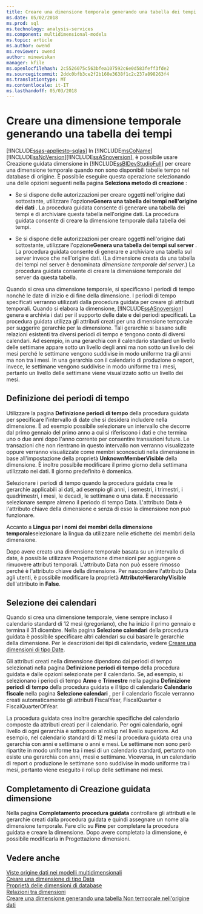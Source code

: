 ```yaml
---
title: Creare una dimensione temporale generando una tabella dei tempi | Documenti Microsoft
ms.date: 05/02/2018
ms.prod: sql
ms.technology: analysis-services
ms.component: multidimensional-models
ms.topic: article
ms.author: owend
ms.reviewer: owend
author: minewiskan
manager: kfile
ms.openlocfilehash: 2c5526075c563bfea107592c6e0d583feff3fde2
ms.sourcegitcommit: 2ddc0bfb3ce2f2b160e3638f1c2c237a898263f4
ms.translationtype: MT
ms.contentlocale: it-IT
ms.lasthandoff: 05/03/2018
---
```

# <a name="create-a-time-dimension-by-generating-a-time-table"></a>Creare una dimensione temporale generando una tabella dei tempi
[!INCLUDE[ssas-appliesto-sqlas](../../includes/ssas-appliesto-sqlas.md)]
  In [!INCLUDE[msCoName](../../includes/msconame-md.md)][!INCLUDE[ssNoVersion](../../includes/ssnoversion-md.md)][!INCLUDE[ssASnoversion](../../includes/ssasnoversion-md.md)], è possibile usare Creazione guidata dimensione in [!INCLUDE[ssBIDevStudioFull](../../includes/ssbidevstudiofull-md.md)] per creare una dimensione temporale quando non sono disponibili tabelle tempo nel database di origine. È possibile eseguire questa operazione selezionando una delle opzioni seguenti nella pagina **Seleziona metodo di creazione** :  
  
-   Se si dispone delle autorizzazioni per creare oggetti nell'origine dati sottostante, utilizzare l'opzione**Genera una tabella dei tempi nell'origine dei dati** . La procedura guidata consente di generare una tabella dei tempi e di archiviare questa tabella nell'origine dati. La procedura guidata consente di creare la dimensione temporale dalla tabella dei tempi.  
  
-   Se si dispone delle autorizzazioni per creare oggetti nell'origine dati sottostante, utilizzare l'opzione**Genera una tabella dei tempi sul server** . La procedura guidata consente di generare e archiviare una tabella sul server invece che nell'origine dati. (La dimensione creata da una tabella dei tempi nel server è denominata *dimensione temporale del server*.) La procedura guidata consente di creare la dimensione temporale del server da questa tabella.  
  
 Quando si crea una dimensione temporale, si specificano i periodi di tempo nonché le date di inizio e di fine della dimensione. I periodi di tempo specificati verranno utilizzati dalla procedura guidata per creare gli attributi temporali. Quando si elabora la dimensione, [!INCLUDE[ssASnoversion](../../includes/ssasnoversion-md.md)] genera e archivia i dati per il supporto delle date e dei periodi specificati. La procedura guidata utilizza gli attributi creati per una dimensione temporale per suggerire gerarchie per la dimensione. Tali gerarchie si basano sulle relazioni esistenti tra diversi periodi di tempo e tengono conto di diversi calendari. Ad esempio, in una gerarchia con il calendario standard un livello delle settimane appare sotto un livello degli anni ma non sotto un livello dei mesi perché le settimane vengono suddivise in modo uniforme tra gli anni ma non tra i mesi. In una gerarchia con il calendario di produzione o report, invece, le settimane vengono suddivise in modo uniforme tra i mesi, pertanto un livello delle settimane viene visualizzato sotto un livello dei mesi.  
  
## <a name="define-time-periods"></a>Definizione dei periodi di tempo  
 Utilizzare la pagina **Definizione periodi di tempo** della procedura guidata per specificare l'intervallo di date che si desidera includere nella dimensione. È ad esempio possibile selezionare un intervallo che decorre dal primo gennaio del primo anno a cui si riferiscono i dati e che termina uno o due anni dopo l'anno corrente per consentire transazioni future. Le transazioni che non rientrano in questo intervallo non verranno visualizzate oppure verranno visualizzate come membri sconosciuti nella dimensione in base all'impostazione della proprietà **UnknownMemberVisible** della dimensione. È inoltre possibile modificare il primo giorno della settimana utilizzato nei dati. Il giorno predefinito è domenica.  
  
 Selezionare i periodi di tempo quando la procedura guidata crea le gerarchie applicabili ai dati, ad esempio gli anni, i semestri, i trimestri, i quadrimestri, i mesi, le decadi, le settimane o una data. È necessario selezionare sempre almeno il periodo di tempo Data. L'attributo Data è l'attributo chiave della dimensione e senza di esso la dimensione non può funzionare.  
  
 Accanto a **Lingua per i nomi dei membri della dimensione temporale**selezionare la lingua da utilizzare nelle etichette dei membri della dimensione.  
  
 Dopo avere creato una dimensione temporale basata su un intervallo di date, è possibile utilizzare Progettazione dimensioni per aggiungere o rimuovere attributi temporali. L'attributo Data non può essere rimosso perché è l'attributo chiave della dimensione. Per nascondere l'attributo Data agli utenti, è possibile modificare la proprietà **AttributeHierarchyVisible** dell'attributo in **False**.  
  
## <a name="select-calendars"></a>Selezione dei calendari  
 Quando si crea una dimensione temporale, viene sempre incluso il calendario standard di 12 mesi (gregoriano), che ha inizio il primo gennaio e termina il 31 dicembre. Nella pagina **Selezione calendari** della procedura guidata è possibile specificare altri calendari su cui basare le gerarchie della dimensione. Per le descrizioni dei tipi di calendario, vedere [Creare una dimensioni di tipo Date](../../analysis-services/multidimensional-models/database-dimensions-create-a-date-type-dimension.md).  
  
 Gli attributi creati nella dimensione dipendono dai periodi di tempo selezionati nella pagina **Definizione periodi di tempo** della procedura guidata e dalle opzioni selezionate per il calendario. Se, ad esempio, si selezionano i periodi di tempo **Anno** e **Trimestre** nella pagina **Definizione periodi di tempo** della procedura guidata e il tipo di calendario **Calendario fiscale** nella pagina **Selezione calendari** , per il calendario fiscale verranno creati automaticamente gli attributi FiscalYear, FiscalQuarter e FiscalQuarterOfYear.  
  
 La procedura guidata crea inoltre gerarchie specifiche del calendario composte da attributi creati per il calendario. Per ogni calendario, ogni livello di ogni gerarchia è sottoposto al rollup nel livello superiore. Ad esempio, nel calendario standard di 12 mesi la procedura guidata crea una gerarchia con anni e settimane o anni e mesi. Le settimane non sono però ripartite in modo uniforme tra i mesi di un calendario standard, pertanto non esiste una gerarchia con anni, mesi e settimane. Viceversa, in un calendario di report o produzione le settimane sono suddivise in modo uniforme tra i mesi, pertanto viene eseguito il rollup delle settimane nei mesi.  
  
## <a name="completing-the-dimension-wizard"></a>Completamento di Creazione guidata dimensione  
 Nella pagina **Completamento procedura guidata** controllare gli attributi e le gerarchie creati dalla procedura guidata e quindi assegnare un nome alla dimensione temporale. Fare clic su **Fine** per completare la procedura guidata e creare la dimensione. Dopo avere completato la dimensione, è possibile modificarla in Progettazione dimensioni.  
  
## <a name="see-also"></a>Vedere anche  
 [Viste origine dati nei modelli multidimensionali](../../analysis-services/multidimensional-models/data-source-views-in-multidimensional-models.md)   
 [Creare una dimensione di tipo Data](../../analysis-services/multidimensional-models/database-dimensions-create-a-date-type-dimension.md)   
 [Proprietà delle dimensioni di database](../../analysis-services/multidimensional-models-olap-logical-dimension-objects/database-dimension-properties.md)   
 [Relazioni tra dimensioni](../../analysis-services/multidimensional-models-olap-logical-cube-objects/dimension-relationships.md)   
 [Creare una dimensione generando una tabella Non temporale nell'origine dati](../../analysis-services/multidimensional-models/create-a-dimension-by-generating-a-non-time-table-in-the-data-source.md)  
  
  
